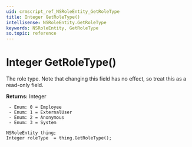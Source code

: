```yaml
---
uid: crmscript_ref_NSRoleEntity_GetRoleType
title: Integer GetRoleType()
intellisense: NSRoleEntity.GetRoleType
keywords: NSRoleEntity, GetRoleType
so.topic: reference
---
```


# Integer GetRoleType()

The role type. Note that changing this field has no effect, so treat this as a read-only field. 

**Returns:** Integer

     - Enum: 0 = Employee 
     - Enum: 1 = ExternalUser 
     - Enum: 2 = Anonymous 
     - Enum: 3 = System 

```crmscript
NSRoleEntity thing;
Integer roleType  = thing.GetRoleType();
```

